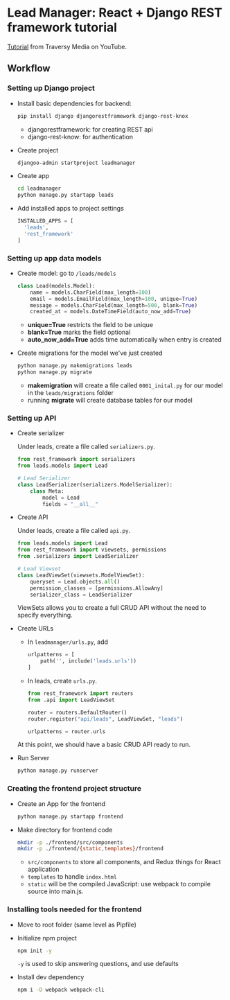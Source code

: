 # Lead Manager: React + Django REST framework tutorial

[Tutorial](https://youtube.com/watch?v=Uyei2iDA4Hs) from Traversy Media on YouTube.

## Workflow

### Setting up Django project

- Install basic dependencies for backend:

  ```sh
  pip install django djangorestframework django-rest-knox
  ```

  - djangorestframework: for creating REST api
  - django-rest-know: for authentication

- Create project

  ```sh
  djangoo-admin startproject leadmanager
  ```

- Create app

  ```sh
  cd leadmanager
  python manage.py startapp leads
  ```

- Add installed apps to project settings

  ```py
  INSTALLED_APPS = [
    'leads',
    'rest_framework'
  ]
  ```

### Setting up app data models

- Create model: go to `/leads/models`

  ```py
  class Lead(models.Model):
      name = models.CharField(max_length=100)
      email = models.EmailField(max_length=100, unique=True)
      message = models.CharField(max_length=500, blank=True) 
      created_at = models.DateTimeField(auto_now_add=True)
  ```

  - **unique=True** restricts the field to be unique
  - **blank=True** marks the field optional
  - **auto_now_add=True** adds time automatically when entry is created

- Create migrations for the model we've just created

  ```sh
  python manage.py makemigrations leads
  python manage.py migrate
  ```

  - **makemigration** will create a file called `0001_inital.py` for our model in the `leads/migrations` folder
  - running **migrate** will create database tables for our model

### Setting up API

- Create serializer

  Under leads, create a file called `serializers.py`.

  ```py
  from rest_framework import serializers
  from leads.models import Lead

  # Lead Serializer
  class LeadSerializer(serializers.ModelSerializer):
      class Meta:
          model = Lead
          fields = "__all__"
  ```

- Create API

  Under leads, create a file called `api.py`.

  ```py
  from leads.models import Lead
  from rest_framework import viewsets, permissions
  from .serializers import LeadSerializer

  # Lead Viewset
  class LeadViewSet(viewsets.ModelViewSet):
      queryset = Lead.objects.all()
      permission_classes = [permissions.AllowAny]
      serializer_class = LeadSerializer
  ```

  ViewSets allows you to create a full CRUD API without the need to specify everything.

- Create URLs

  - In `leadmanager/urls.py`, add

    ```py
    urlpatterns = [
        path('', include('leads.urls'))
    ]
    ```

  - In leads, create `urls.py`.
  
    ```py
    from rest_framework import routers
    from .api import LeadViewSet

    router = routers.DefaultRouter()
    router.register("api/leads", LeadViewSet, "leads")

    urlpatterns = router.urls
    ```

  At this point, we should have a basic CRUD API ready to run.

- Run Server
  
  ```sh
  python manage.py runserver
  ```

### Creating the frontend project structure

- Create an App for the frontend
  
  ```sh
  python manage.py startapp frontend
  ```

- Make directory for frontend code
  
  ```sh
  mkdir -p ./frontend/src/components
  mkdir -p ./frontend/{static,templates}/frontend
  ```

  - `src/components` to store all components, and Redux things for React application
  - `templates` to handle `index.html`
  - `static` will be the compiled JavaScript: use webpack to compile source into main.js.

### Installing tools needed for the frontend

- Move to root folder (same level as Pipfile)
- Initialize npm project
  
  ```sh
  npm init -y
  ```

  `-y` is used to skip answering questions, and use defaults
- Install dev dependency

  ```sh
  npm i -D webpack webpack-cli
  ```